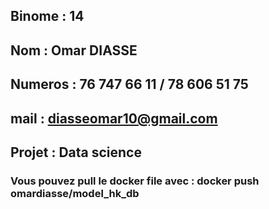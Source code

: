## Binome  : 14 
## Nom     : Omar DIASSE
## Numeros : 76 747 66 11 / 78 606 51 75
## mail    : diasseomar10@gmail.com
## Projet  : Data science

### Vous pouvez pull le docker file avec : docker push omardiasse/model_hk_db
